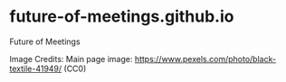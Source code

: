 # future-of-meetings.github.io
Future of Meetings

Image Credits:
  Main page image: https://www.pexels.com/photo/black-textile-41949/ (CC0)
